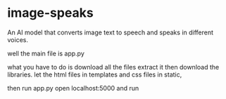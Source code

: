 # image-speaks
An AI model that converts image text to speech and speaks in different voices.

well the main file is app.py

what you have to do is download all the files extract it then download the libraries.
let the html files in templates and css files in static,

then run app.py
open localhost:5000 and run
